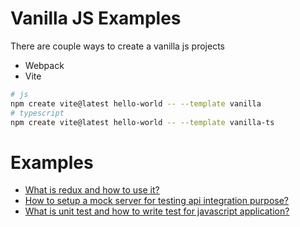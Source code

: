 # Vanilla JS Examples

There are couple ways to create a vanilla js projects

- Webpack
- Vite

```bash
# js
npm create vite@latest hello-world -- --template vanilla
# typescript
npm create vite@latest hello-world -- --template vanilla-ts
```

# Examples

- [What is redux and how to use it?](./hello-redux/)
- [How to setup a mock server for testing api integration purpose?](./json-server/)
- [What is unit test and how to write test for javascript application?](./headfirst-unit-test)
